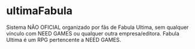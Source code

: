 # ultimaFabula
Sistema NÃO OFICIAL organizado por fãs de Fabula Ultima, sem qualquer vínculo com NEED GAMES ou qualquer outra empresa/editora. Fabula Ultima é um RPG pertencente a NEED GAMES.
